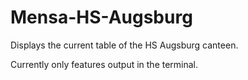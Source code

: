 # Mensa-HS-Augsburg
Displays the current table of the HS Augsburg canteen.

Currently only features output in the terminal.

